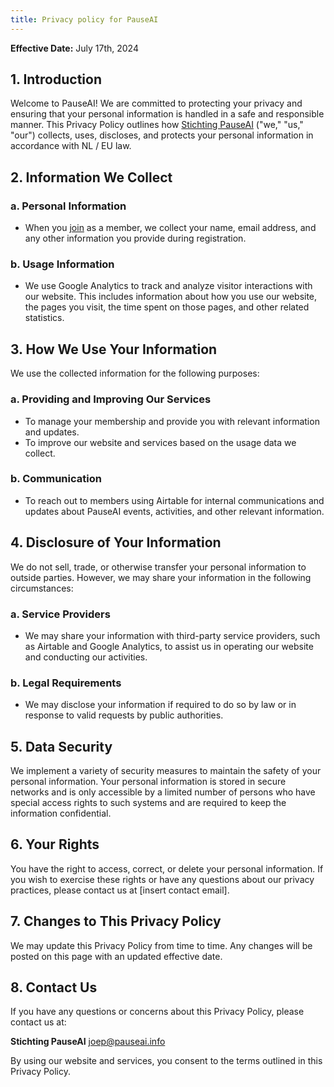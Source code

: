 ```yaml
---
title: Privacy policy for PauseAI
---
```


**Effective Date:** July 17th, 2024

## 1. Introduction

Welcome to PauseAI!
We are committed to protecting your privacy and ensuring that your personal information is handled in a safe and responsible manner.
This Privacy Policy outlines how [Stichting PauseAI](/legal) ("we," "us," "our") collects, uses, discloses, and protects your personal information in accordance with NL / EU law.

## 2. Information We Collect

### a. Personal Information
- When you [join](/join) as a member, we collect your name, email address, and any other information you provide during registration.

### b. Usage Information
- We use Google Analytics to track and analyze visitor interactions with our website. This includes information about how you use our website, the pages you visit, the time spent on those pages, and other related statistics.

## 3. How We Use Your Information

We use the collected information for the following purposes:

### a. Providing and Improving Our Services
- To manage your membership and provide you with relevant information and updates.
- To improve our website and services based on the usage data we collect.

### b. Communication
- To reach out to members using Airtable for internal communications and updates about PauseAI events, activities, and other relevant information.

## 4. Disclosure of Your Information

We do not sell, trade, or otherwise transfer your personal information to outside parties. However, we may share your information in the following circumstances:

### a. Service Providers
- We may share your information with third-party service providers, such as Airtable and Google Analytics, to assist us in operating our website and conducting our activities.

### b. Legal Requirements
- We may disclose your information if required to do so by law or in response to valid requests by public authorities.

## 5. Data Security

We implement a variety of security measures to maintain the safety of your personal information. Your personal information is stored in secure networks and is only accessible by a limited number of persons who have special access rights to such systems and are required to keep the information confidential.

## 6. Your Rights

You have the right to access, correct, or delete your personal information. If you wish to exercise these rights or have any questions about our privacy practices, please contact us at [insert contact email].

## 7. Changes to This Privacy Policy

We may update this Privacy Policy from time to time. Any changes will be posted on this page with an updated effective date.

## 8. Contact Us

If you have any questions or concerns about this Privacy Policy, please contact us at:

**Stichting PauseAI**
[joep@pauseai.info](mailto:joep@pauseai.info)

By using our website and services, you consent to the terms outlined in this Privacy Policy.
